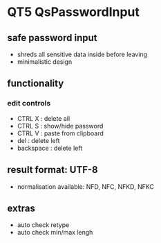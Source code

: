 QT5 QsPasswordInput
===================

## safe password input
 * shreds all sensitive data inside before leaving
 * minimalistic design

## functionality
###  edit controls
 * CTRL X    : delete all
 * CTRL S    : show/hide password
 * CTRL V    : paste from clipboard
 * del       : delete left
 * backspace : delete left

## result format: UTF-8 
 * normalisation available: NFD, NFC, NFKD, NFKC

## extras
 * auto check retype
 * auto check min/max lengh



